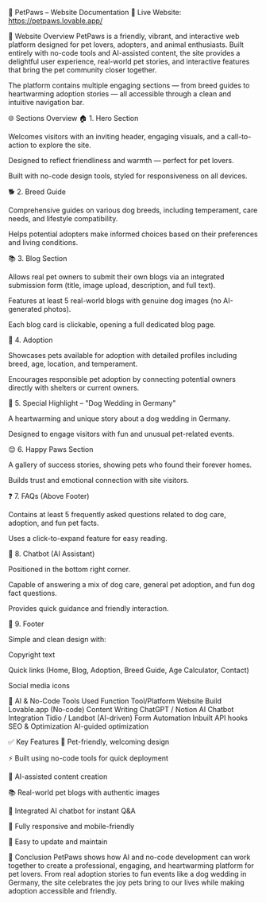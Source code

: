 🐾 PetPaws – Website Documentation
🔗 Live Website: https://petpaws.lovable.app/

🧭 Website Overview
PetPaws is a friendly, vibrant, and interactive web platform designed for pet lovers, adopters, and animal enthusiasts. Built entirely with no-code tools and AI-assisted content, the site provides a delightful user experience, real-world pet stories, and interactive features that bring the pet community closer together.

The platform contains multiple engaging sections — from breed guides to heartwarming adoption stories — all accessible through a clean and intuitive navigation bar.

🌐 Sections Overview
🏠 1. Hero Section

Welcomes visitors with an inviting header, engaging visuals, and a call-to-action to explore the site.

Designed to reflect friendliness and warmth — perfect for pet lovers.

Built with no-code design tools, styled for responsiveness on all devices.

🐕 2. Breed Guide

Comprehensive guides on various dog breeds, including temperament, care needs, and lifestyle compatibility.

Helps potential adopters make informed choices based on their preferences and living conditions.

📚 3. Blog Section

Allows real pet owners to submit their own blogs via an integrated submission form (title, image upload, description, and full text).

Features at least 5 real-world blogs with genuine dog images (no AI-generated photos).

Each blog card is clickable, opening a full dedicated blog page.

🏡 4. Adoption

Showcases pets available for adoption with detailed profiles including breed, age, location, and temperament.

Encourages responsible pet adoption by connecting potential owners directly with shelters or current owners.

💍 5. Special Highlight – "Dog Wedding in Germany"

A heartwarming and unique story about a dog wedding in Germany.

Designed to engage visitors with fun and unusual pet-related events.

😊 6. Happy Paws Section

A gallery of success stories, showing pets who found their forever homes.

Builds trust and emotional connection with site visitors.

❓ 7. FAQs (Above Footer)

Contains at least 5 frequently asked questions related to dog care, adoption, and fun pet facts.

Uses a click-to-expand feature for easy reading.

🤖 8. Chatbot (AI Assistant)

Positioned in the bottom right corner.

Capable of answering a mix of dog care, general pet adoption, and fun dog fact questions.

Provides quick guidance and friendly interaction.

📜 9. Footer

Simple and clean design with:

Copyright text

Quick links (Home, Blog, Adoption, Breed Guide, Age Calculator, Contact)

Social media icons

🧠 AI & No-Code Tools Used
Function	Tool/Platform
Website Build	Lovable.app (No-code)
Content Writing	ChatGPT / Notion AI
Chatbot Integration	Tidio / Landbot (AI-driven)
Form Automation	Inbuilt API hooks
SEO & Optimization	AI-guided optimization

✅ Key Features
🐶 Pet-friendly, welcoming design

⚡ Built using no-code tools for quick deployment

🧠 AI-assisted content creation

📚 Real-world pet blogs with authentic images

🤖 Integrated AI chatbot for instant Q&A

📱 Fully responsive and mobile-friendly

🔄 Easy to update and maintain

📌 Conclusion
PetPaws shows how AI and no-code development can work together to create a professional, engaging, and heartwarming platform for pet lovers. From real adoption stories to fun events like a dog wedding in Germany, the site celebrates the joy pets bring to our lives while making adoption accessible and friendly.

